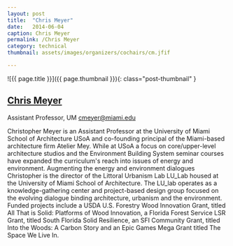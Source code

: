 ```yaml
---
layout: post
title:  "Chris Meyer"
date:   2014-06-04
caption: Chris Meyer
permalink: /Chris Meyer
category: technical
thumbnail: assets/images/organizers/cochairs/cm.jfif

---
```

![{{ page.title }}]({{ page.thumbnail }}){: class="post-thumbnail" }

## [Chris Meyer](https://people.miami.edu/profile/e4ee4492af1cef2921fc39f77a95768d)
Assistant Professor, UM 
cmeyer@miami.edu

Christopher Meyer is an Assistant Professor at the University of Miami School of Architecture USoA and co-founding principal of the Miami-based architecture firm Atelier Mey. While at USoA a focus on core/upper-level architecture studios and the Environment Building System seminar courses have expanded the curriculum's reach into issues of energy and environment. Augmenting the energy and environment dialogues Christopher is the director of the Littoral Urbanism Lab LU_Lab housed at the University of Miami School of Architecture. The LU_lab operates as a knowledge-gathering center and project-based design group focused on the evolving dialogue binding architecture, urbanism and the environment. Funded projects include a USDA U.S. Forestry Wood Innovation Grant, titled All That is Solid: Platforms of Wood Innovation, a Florida Forest Service LSR Grant, titled South Florida Solid Resilience, an SFI Community Grant, titled Into the Woods: A Carbon Story and an Epic Games Mega Grant titled The Space We Live In.

